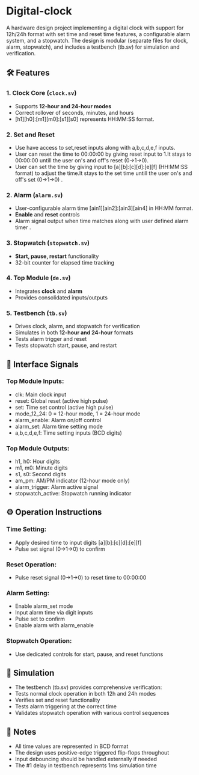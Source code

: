 # Digital-clock
A hardware design project implementing a digital clock with support for 12h/24h format with set time and reset time features, a configurable alarm system, and a stopwatch. The design is modular (separate files for clock, alarm, stopwatch), and includes a testbench (tb.sv) for simulation and verification.


## 🛠 Features
### 1. Clock Core (`clock.sv`)
- Supports **12-hour and 24-hour modes**  
- Correct rollover of seconds, minutes, and hours
- [h1][h0]:[m1][m0]:[s1][s0]  represents HH:MM:SS format.
### 2. Set and Reset 
-  Use have access to set,reset inputs along with a,b,c,d,e,f inputs.
-  User can reset the time to 00:00:00 by giving reset input to 1.It stays to 00:00:00 untill the user on's and off's reset (0->1->0).
-  User can set the time by giving input to [a][b]:[c][d]:[e][f] (HH:MM:SS format) to adjust the time.It stays to the set time untill the user on's and off's set (0->1->0) .
### 2. Alarm (`alarm.sv`)
- User-configurable alarm time [ain1][ain2]:[ain3][ain4] in HH:MM format.
- **Enable** and **reset** controls  
- Alarm signal output when time matches along with user defined alarm timer .  

### 3. Stopwatch (`stopwatch.sv`)
- **Start, pause, restart** functionality  
- 32-bit counter for elapsed time tracking   

### 4. Top Module (`de.sv`)
- Integrates **clock** and **alarm**  
- Provides consolidated inputs/outputs  

### 5. Testbench (`tb.sv`)
- Drives clock, alarm, and stopwatch for verification  
- Simulates in both **12-hour and 24-hour** formats  
- Tests alarm trigger and reset  
- Tests stopwatch start, pause, and restart


## 🔌 Interface Signals
### Top Module Inputs:
- clk: Main clock input
- reset: Global reset (active high pulse)
- set: Time set control (active high pulse)
- mode_12_24: 0 = 12-hour mode, 1 = 24-hour mode
- alarm_enable: Alarm on/off control
- alarm_set: Alarm time setting mode
- a,b,c,d,e,f: Time setting inputs (BCD digits)
### Top Module Outputs:
- h1, h0: Hour digits
- m1, m0: Minute digits
- s1, s0: Second digits
- am_pm: AM/PM indicator (12-hour mode only)
- alarm_trigger: Alarm active signal
- stopwatch_active: Stopwatch running indicator

## ⚙️ Operation Instructions
### Time Setting:
- Apply desired time to input digits [a][b]:[c][d]:[e][f]
- Pulse set signal (0→1→0) to confirm
### Reset Operation:
- Pulse reset signal (0→1→0) to reset time to 00:00:00
### Alarm Setting:
- Enable alarm_set mode
- Input alarm time via digit inputs
- Pulse set to confirm
- Enable alarm with alarm_enable
### Stopwatch Operation:
- Use dedicated controls for start, pause, and reset functions
## 🔄 Simulation
- The testbench (tb.sv) provides comprehensive verification:
- Tests normal clock operation in both 12h and 24h modes
- Verifies set and reset functionality
- Tests alarm triggering at the correct time
- Validates stopwatch operation with various control sequences

## 📝 Notes
- All time values are represented in BCD format
- The design uses positive-edge triggered flip-flops throughout
- Input debouncing should be handled externally if needed
- The #1 delay in testbench represents 1ms simulation time
